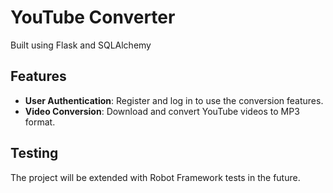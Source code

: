 # YouTube Converter

Built using Flask and SQLAlchemy

## Features

- **User Authentication**: Register and log in to use the conversion features.
- **Video Conversion**: Download and convert YouTube videos to MP3 format.

## Testing

The project will be extended with Robot Framework tests in the future.